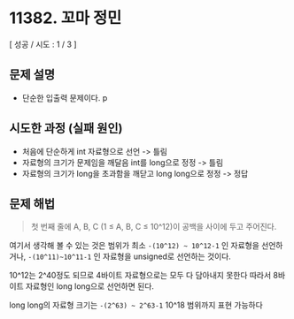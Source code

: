 # 11382. 꼬마 정민

[ 성공 / 시도 : 1 / 3 ]

## 문제 설명
- 단순한 입출력 문제이다.
p
## 시도한 과정 (실패 원인)

- 처음에 단순하게 int 자료형으로 선언 -> 틀림
- 자료형의 크기가 문제임을 깨달음 int를 long으로 정정 -> 틀림
- 자료형의 크기가 long을 초과함을 깨닫고 long long으로 정정 -> 정답

## 문제 해법
> 첫 번째 줄에 A, B, C (1 ≤ A, B, C ≤ 10^12)이 공백을 사이에 두고 주어진다.  

여기서 생각해 볼 수 있는 것은 범위가 최소 `-(10^12) ~ 10^12-1` 인 자료형을 선언하거나, `-(10^11)~10^11-1` 인 자료형을 unsigned로 선언하는 것이다.

10^12는 2^40정도 되므로 4바이트 자료형으로는 모두 다 담아내지 못한다
따라서 8바이트 자료형인 long long으로 선언하면 된다.

long long의 자료형 크기는 `-(2^63) ~ 2^63-1` 10^18 범위까지 표현 가능하다